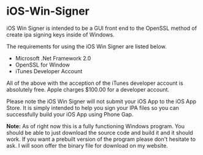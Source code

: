 iOS-Win-Signer
==============

iOS Win Signer is intended to be a GUI front end to the OpenSSL method of create ipa signing keys inside of Windows. 

The requirements for using the iOS Win Signer are listed below. 

<ul>
<li>Microsoft .Net Framework 2.0</li>
<li>OpenSSL for Window</li>
<li>iTunes Developer Account</li>
</ul>

All of the above with the acception of the iTunes developer account is absolutely free. Apple charges $100.00 for a developer account. 

Please note the iOS Win Signer will not submit your iOS App to the iOS App Store. It is simply intended to help you sign your IPA files so you can successfully build your iOS App using Phone Gap.

<strong>Note:</strong> As of right now this is a fully functioning Windows program. You should be able to just download the source code and build it and it should work. If you want a prebuilt version of the program please don't hesitate to ask. I will soon offer the binary file for download on my website.
